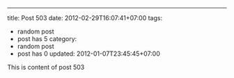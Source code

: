 ---
title: Post 503
date: 2012-02-29T16:07:41+07:00
tags:
  - random post
  - post has 5
category:
  - random post
  - post has 0
updated: 2012-01-07T23:45:45+07:00

This is content of post 503